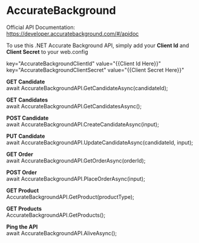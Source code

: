# AccurateBackground

Official API Documentation: https://developer.accuratebackground.com/#/apidoc

To use this .NET Accurate Background API, simply add your <b>Client Id</b> and <b>Client Secret</b> to your web.config

key="AccurateBackgroundClientId" value="{{Client Id Here}}" <br/>
key="AccurateBackgroundClientSecret" value="{{Client Secret Here}}"

<b>GET Candidate</b><br/>
await AccurateBackgroundAPI.GetCandidateAsync(candidateId);

<b>GET Candidates</b><br/>
await AccurateBackgroundAPI.GetCandidatesAsync();

<b>POST Candidate</b><br/>
await AccurateBackgroundAPI.CreateCandidateAsync(input);
 
<b>PUT Candidate</b><br/>
await AccurateBackgroundAPI.UpdateCandidateAsync(candidateId, input);

<b>GET Order</b><br/>
await AccurateBackgroundAPI.GetOrderAsync(orderId);

<b>POST Order</b><br/>
await AccurateBackgroundAPI.PlaceOrderAsync(input);

<b>GET Product</b><br/>
AccurateBackgroundAPI.GetProduct(productType);

<b>GET Products</b><br/>
AccurateBackgroundAPI.GetProducts();

<b>Ping the API</b><br/>
await AccurateBackgroundAPI.AliveAsync();
